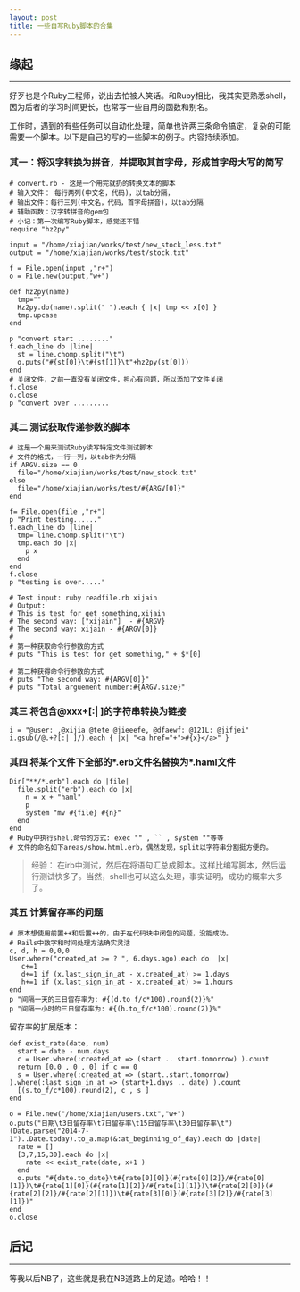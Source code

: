 ```yaml
---
layout: post
title: 一些自写Ruby脚本的合集
---
```


## 缘起
----
好歹也是个Ruby工程师，说出去怕被人笑话。和Ruby相比，我其实更熟悉shell，因为后者的学习时间更长，也常写一些自用的函数和别名。

工作时，遇到的有些任务可以自动化处理，简单也许两三条命令搞定，复杂的可能需要一个脚本。以下是自己的写的一些脚本的例子。内容持续添加。

### 其一：将汉字转换为拼音，并提取其首字母，形成首字母大写的简写

    # convert.rb - 这是一个用完就扔的转换文本的脚本
    # 输入文件： 每行两列(中文名，代码)，以tab分隔，
    # 输出文件：每行三列(中文名，代码，首字母拼音)，以tab分隔
    # 辅助函数：汉字转拼音的gem包
    # 小记：第一次编写Ruby脚本，感觉还不错
    require "hz2py"
    
    input = "/home/xiajian/works/test/new_stock_less.txt"
    output = "/home/xiajian/works/test/stock.txt"
    
    f = File.open(input ,"r+")
    o = File.new(output,"w+")
    
    def hz2py(name)
      tmp=""
      Hz2py.do(name).split(" ").each { |x| tmp << x[0] }
      tmp.upcase
    end
    
    p "convert start ........"
    f.each_line do |line| 
      st = line.chomp.split("\t")
      o.puts("#{st[0]}\t#{st[1]}\t"+hz2py(st[0]))
    end
    # 关闭文件，之前一直没有关闭文件，担心有问题，所以添加了文件关闭
    f.close
    o.close
    p "convert over .........

### 其二 测试获取传递参数的脚本

    # 这是一个用来测试Ruby读写特定文件测试脚本
    # 文件的格式，一行一列，以tab作为分隔
    if ARGV.size == 0
      file="/home/xiajian/works/test/new_stock.txt"
    else
      file="/home/xiajian/works/test/#{ARGV[0]}"
    end
    
    f= File.open(file ,"r+")
    p "Print testing......"
    f.each_line do |line| 
      tmp= line.chomp.split("\t")
      tmp.each do |x|
        p x
      end
    end
    f.close
    p "testing is over....."
    
    # Test input: ruby readfile.rb xijain
    # Output: 
    # This is test for get something,xijain
    # The second way: ["xijain"]  - #{ARGV}
    # The second way: xijain - #{ARGV[0]}
    #
    # 第一种获取命令行参数的方式
    # puts "This is test for get something," + $*[0]
    
    # 第二种获得命令行参数的方式
    # puts "The second way: #{ARGV[0]}"
    # puts "Total arguement number:#{ARGV.size}"

### 其三 将包含@xxx+[:| ]的字符串转换为链接

    i = "@user: ,@xijia @tete @jieeefe, @dfaewf: @121L: @jifjei"
    i.gsub(/@.+?[:| ]/).each { |x| "<a href="+">#{x}</a>" }

### 其四 将某个文件下全部的*.erb文件名替换为*.haml文件

    Dir["**/*.erb"].each do |file|
      file.split("erb").each do |x|
        n = x + "haml"
        p 
        system "mv #{file} #{n}"
      end
    end
    # Ruby中执行shell命令的方式: exec "" , `` , system ""等等
    # 文件的命名如下areas/show.html.erb，偶然发现，split以字符串分割挺方便的。

> 经验： 在irb中测试，然后在将语句汇总成脚本。这样比编写脚本，然后运行测试快多了。当然，shell也可以这么处理，事实证明，成功的概率大多了。

### 其五 计算留存率的问题

    # 原本想使用前置++和后置++的，由于在代码块中闭包的问题，没能成功。
    # Rails中数字和时间处理方法确实灵活
    c, d, h = 0,0,0
    User.where("created_at >= ? ", 6.days.ago).each do  |x|
       c+=1
       d+=1 if (x.last_sign_in_at - x.created_at) >= 1.days
       h+=1 if (x.last_sign_in_at - x.created_at) >= 1.hours
    end
    p "间隔一天的三日留存率为: #{(d.to_f/c*100).round(2)}%"
    p "间隔一小时的三日留存率为: #{(h.to_f/c*100).round(2)}%"

留存率的扩展版本：

    def exist_rate(date, num)
      start = date - num.days
      c = User.where(:created_at => (start .. start.tomorrow) ).count
      return [0.0 , 0 , 0] if c == 0
      s = User.where(:created_at => (start..start.tomorrow) ).where(:last_sign_in_at => (start+1.days .. date) ).count
      [(s.to_f/c*100).round(2), c , s ]
    end
          
    o = File.new("/home/xiajian/users.txt","w+")
    o.puts("日期\t3日留存率\t7日留存率\t15日留存率\t30日留存率\t")
    (Date.parse("2014-7-1")..Date.today).to_a.map(&:at_beginning_of_day).each do |date|
      rate = []
      [3,7,15,30].each do |x|
        rate << exist_rate(date, x+1 )
      end
      o.puts "#{date.to_date}\t#{rate[0][0]}(#{rate[0][2]}/#{rate[0][1]})\t#{rate[1][0]}(#{rate[1][2]}/#{rate[1][1]})\t#{rate[2][0]}(#{rate[2][2]}/#{rate[2][1]})\t#{rate[3][0]}(#{rate[3][2]}/#{rate[3][1]})"
    end
    o.close

## 后记
----

等我以后NB了，这些就是我在NB道路上的足迹。哈哈！！
